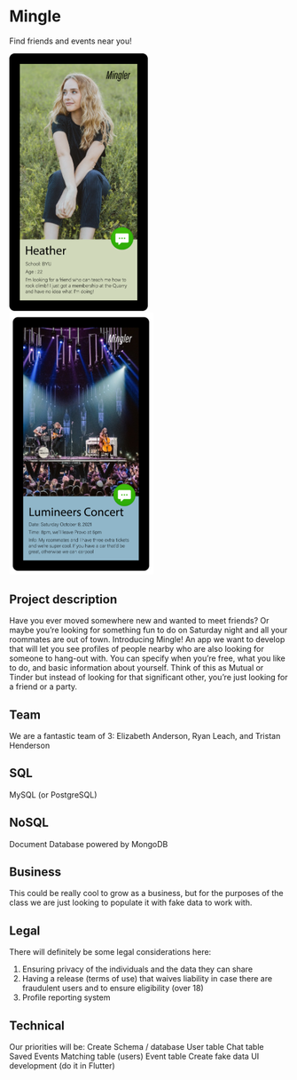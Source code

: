 # Mingle

Find friends and events near you!

<img src="/Images/Mingler.png" width="250" /> <img src="/Images/minglerevent.png" width="260" />

## Project description
Have you ever moved somewhere new and wanted to meet friends? Or maybe you’re looking for something fun to do on Saturday night and all your roommates are out of town. Introducing Mingle! An app we want to develop that will let you see profiles of people nearby who are also looking for someone to hang-out with. You can specify when you’re free, what you like to do, and basic information about yourself. Think of this as Mutual or Tinder but instead of looking for that significant other, you’re just looking for a friend or a party. 

## Team
We are a fantastic team of 3: Elizabeth Anderson, Ryan Leach, and Tristan Henderson

## SQL
MySQL (or PostgreSQL) 

## NoSQL
Document Database powered by MongoDB

## Business
This could be really cool to grow as a business, but for the purposes of the class we are just looking to populate it with fake data to work with.

## Legal
There will definitely be some legal considerations here:
1. Ensuring privacy of the individuals and the data they can share
2. Having a release (terms of use) that waives liability in case there are fraudulent users and to ensure eligibility (over 18) 
3. Profile reporting system

## Technical
Our priorities will be:
Create Schema / database
User table 
Chat table
Saved Events
Matching table (users)
Event table
Create fake data 
UI development (do it in Flutter) 




